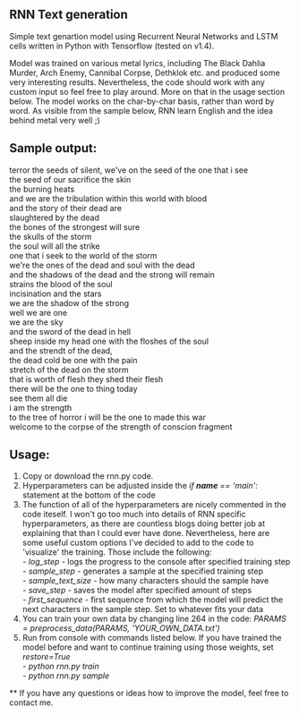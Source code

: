 ## RNN Text generation

Simple text genartion model using Recurrent Neural Networks and LSTM cells written in Python with Tensorflow (tested on v1.4). 

Model was trained on various metal lyrics, including The Black Dahlia Murder, Arch Enemy, Cannibal Corpse, Dethklok etc. and
produced some very interesting results. Nevertheless, the code should work with any custom input so feel free to play around.
More on that in the usage section below. The model works on the char-by-char basis, rather than word by word. As visible from the
sample below, RNN learn English and the idea behind metal very well ;)

## Sample output:

terror the seeds of silent, we've on the seed of the one that i see
<br>the seed of our sacrifice the skin
<br>the burning heats
<br>and we are the tribulation within this world with blood
<br>and the story of their dead are
<br>slaughtered by the dead
<br>the bones of the strongest will sure
<br>the skulls of the storm
<br>the soul will all the strike
<br>one that i seek to the world of the storm
<br>we're the ones of the dead and soul with the dead
<br>and the shadows of the dead and the strong will remain
<br>strains the blood of the soul
<br>incisination and the stars
<br>we are the shadow of the strong
<br>well we are one
<br>we are the sky
<br>and the sword of the dead in hell
<br>sheep inside my head one with the floshes of the soul
<br>and the strendt of the dead,
<br>the dead cold be one with the pain
<br>stretch of the dead on the storm
<br>that is worth of flesh they shed their flesh
<br>there will be the one to thing today
<br>see them all die
<br>i am the strength
<br>to the tree of horror i will be the one to made this war
<br>welcome to the corpse of the strength of conscion fragment

## Usage:
1) Copy or download the rnn.py code. 
2) Hyperparameters can be adjusted inside the *if __name__ == 'main':* statement at the bottom of the code
3) The function of all of the hyperparameters are nicely commented in the code iteself. I won't go too much into details of RNN specific
hyperparameters, as there are countless blogs doing better job at explaining that than I could ever have done. Nevertheless, here 
are some useful custom options I've decided to add to the code to 'visualize' the training. Those include the following:
<br> - *log_step* - logs the progress to the console after specified training step
<br> - *sample_step* - generates a sample at the specified training step
<br> - *sample_text_size* - how many characters should the sample have 
<br> - *save_step* - saves the model after specified amount of steps
<br> - *first_sequence* - first sequence from which the model will predict the next characters in the sample step. Set to whatever fits your data
4) You can train your own data by changing line 264 in the code: *PARAMS = preprocess_data(PARAMS, 'YOUR_OWN_DATA.txt')*
5) Run from console with commands listed below. If you have trained the model before and want to continue training using those weights, set *restore=True*
<br> - *python rnn.py train*
<br> - *python rnn.py sample*

**
If you have any questions or ideas how to improve the model, feel free to contact me.
